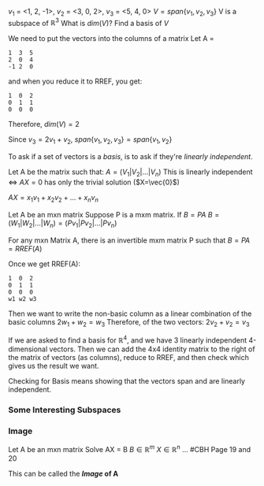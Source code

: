 $v_1$ = <1, 2, -1>, $v_2$ = <3, 0, 2>, $v_3$ = <5, 4, 0>
$V = span\{v_1, v_2, v_3\}$
V is a subspace of $\mathbb{R}^3$
What is $dim(V)$? Find a basis of $V$

We need to put the vectors into the columns of a matrix
Let A =
```Matrix
1  3  5
2  0  4
-1 2  0
```
and when you reduce it to RREF, you get:
```Matrix
1  0  2
0  1  1
0  0  0
```
Therefore, $dim(V) = 2$

Since $v_3 = 2v_1+v_2,$
$span\{v_1,v_2,v_3\} = span\{v_1,v_2\}$

To ask if a set of vectors is a *basis*, is to ask if they're *linearly independent*.

Let A be the matrix such that:
$A = (V_1|V_2|...|V_n)$
This is linearly independent $\iff$ $AX=0$ has only the trivial solution ($X=\vec{0}$)

$AX = x_1v_1 + x_2v_2 + ... + x_nv_n$


Let A be an mxn matrix
Suppose P is  a mxm matrix. If
$B = PA$
$B = (W_1|W_2|...|W_n) = (Pv_1|Pv_2|...|Pv_n)$

For any mxn Matrix A, there is an invertible mxm matrix P such that $B = PA = RREF(A)$

Once we get RREF(A):
```Matrix
1  0  2
0  1  1
0  0  0
w1 w2 w3
```
Then we want to write the non-basic column as a linear combination of the basic columns
$2w_1+w_2=w_3$
Therefore, of the two vectors:
$2v_2 + v_2 = v_3$


If we are asked to find a basis for $\mathbb{R}^4$, and we have 3 linearly independent 4-dimensional vectors. Then we can add the 4x4 identity matrix to the right of the matrix of vectors (as columns), reduce to RREF, and then check which gives us the result we want.


Checking for Basis means showing that the vectors span and are linearly independent.


### Some Interesting Subspaces

### Image
Let A be an mxn matrix
Solve AX = B
$B \in \mathbb{R}^m$
$X \in \mathbb{R}^n$
... #CBH Page 19 and 20

This can be called the ***Image* of A**

